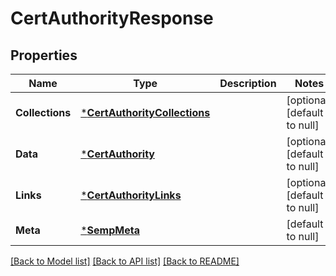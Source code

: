 # CertAuthorityResponse

## Properties
Name | Type | Description | Notes
------------ | ------------- | ------------- | -------------
**Collections** | [***CertAuthorityCollections**](CertAuthorityCollections.md) |  | [optional] [default to null]
**Data** | [***CertAuthority**](CertAuthority.md) |  | [optional] [default to null]
**Links** | [***CertAuthorityLinks**](CertAuthorityLinks.md) |  | [optional] [default to null]
**Meta** | [***SempMeta**](SempMeta.md) |  | [default to null]

[[Back to Model list]](../README.md#documentation-for-models) [[Back to API list]](../README.md#documentation-for-api-endpoints) [[Back to README]](../README.md)

